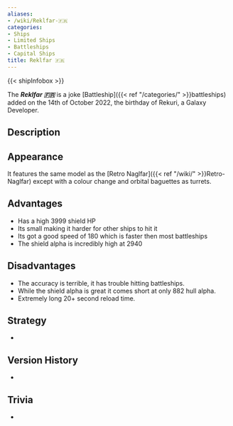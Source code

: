 ```yaml
---
aliases:
- /wiki/Reklfar-🇫🇷
categories:
- Ships
- Limited Ships
- Battleships
- Capital Ships
title: Reklfar 🇫🇷
---  
```


{{< shipInfobox >}} 

The **_Reklfar 🇫🇷_** is a joke [Battleship]({{< ref "/categories/" >}}battleships) added on the 14th of October 2022, the birthday of Rekuri, a Galaxy Developer.

## Description

## Appearance

It features the same model as the [Retro Naglfar]({{< ref "/wiki/" >}}Retro-Naglfar) except with a colour change and orbital baguettes as turrets.

## Advantages

- Has a high 3999 shield HP
- Its small making it harder for other ships to hit it
- Its got a good speed of 180 which is faster then most battleships
- The shield alpha is incredibly high at 2940

## Disadvantages

- The accuracy is terrible, it has trouble hitting battleships.
- While the shield alpha is great it comes short at only 882 hull alpha.
- Extremely long 20+ second reload time.

## Strategy

-

## Version History 

-

## Trivia

-